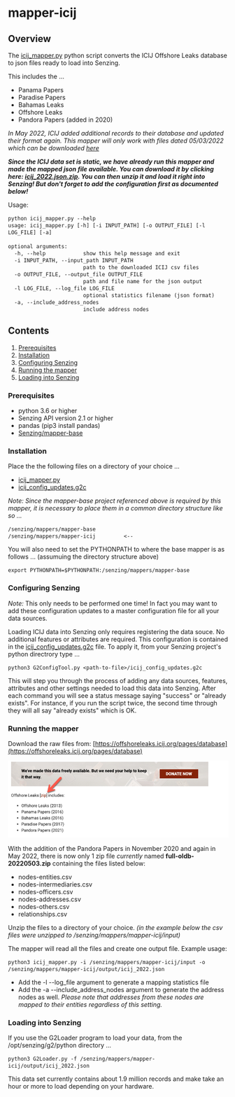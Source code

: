 # mapper-icij

## Overview

The [icij_mapper.py](icij_mapper.py) python script converts the ICIJ Offshore Leaks database to json files ready to load into Senzing. 

This includes the ...
- Panama Papers
- Paradise Papers
- Bahamas Leaks
- Offshore Leaks
- Pandora Papers (added in 2020)

*In May 2022, ICIJ added additional records to their database and updated their format again.   This mapper will only work
with files dated 05/03/2022 which can be downloaded [here](https://offshoreleaks-data.icij.org/offshoreleaks/csv/full-oldb.20220503.zip)*

***Since the ICIJ data set is static, we have already run this mapper and made the mapped json file available.  You can
download it by clicking here:
[icij_2022.json.zip](https://public-read-access.s3.amazonaws.com/mapped-data-sets/icij-offshore-leaks/icij_2022.json.zip).
You can then unzip it and load it right into Senzing!  But don't forget to add the configuration first as documented below!***

Usage:

```console
python icij_mapper.py --help
usage: icij_mapper.py [-h] [-i INPUT_PATH] [-o OUTPUT_FILE] [-l LOG_FILE] [-a]

optional arguments:
  -h, --help            show this help message and exit
  -i INPUT_PATH, --input_path INPUT_PATH
                        path to the downloaded ICIJ csv files
  -o OUTPUT_FILE, --output_file OUTPUT_FILE
                        path and file name for the json output
  -l LOG_FILE, --log_file LOG_FILE
                        optional statistics filename (json format)
  -a, --include_address_nodes
                        include address nodes
```

## Contents

1. [Prerequisites](#prerequisites)
2. [Installation](#installation)
3. [Configuring Senzing](#configuring-senzing)
4. [Running the mapper](#running-the-mapper)
5. [Loading into Senzing](#loading-into-senzing)

### Prerequisites

- python 3.6 or higher
- Senzing API version 2.1 or higher
- pandas (pip3 install pandas)
- [Senzing/mapper-base](https://github.com/Senzing/mapper-base)

### Installation

Place the the following files on a directory of your choice ...

- [icij_mapper.py](icij_mapper.py)
- [icij_config_updates.g2c](icij_config_updates.g2c)

*Note: Since the mapper-base project referenced above is required by this mapper, it is necessary to place them in a common directory structure like so ...*

```Console
/senzing/mappers/mapper-base
/senzing/mappers/mapper-icij         <--
```

You will also need to set the PYTHONPATH to where the base mapper is as follows ... (assumuing the directory structure above)

```Console
export PYTHONPATH=$PYTHONPATH:/senzing/mappers/mapper-base
```

### Configuring Senzing

*Note:* This only needs to be performed one time! In fact you may want to add these configuration updates to a master configuration file for all your data sources.

Loading ICIJ data into Senzing only requires registering the data souce.  No additional features or attributes are
required.  This configuration is contained in the [icij_config_updates.g2c](icij_config_updates.g2c) file.
To apply it, from your Senzing project's python directrory type ...

```console
python3 G2ConfigTool.py <path-to-file>/icij_config_updates.g2c
```

This will step you through the process of adding any data sources, features, attributes and other settings needed to load this data into Senzing.
After each command you will see a status message saying "success" or "already exists".
For instance, if you run the script twice, the second time through they will all say "already exists" which is OK.

### Running the mapper

Download the raw files from: [https://offshoreleaks.icij.org/pages/database](https://offshoreleaks.icij.org/pages/database)

![download page](images/download_page.jpg)

With the addition of the Pandora Papers in November 2020 and again in May 2022, there is now only 1 zip file
 *currently* named **full-oldb-20220503.zip** containing the files listed below:

- nodes-entities.csv
- nodes-intermediaries.csv
- nodes-officers.csv
- nodes-addresses.csv
- nodes-others.csv
- relationships.csv

Unzip the files to a directory of your choice. *(in the example below the csv files were unzipped to /senzing/mappers/mapper-icij/input)*

The mapper will read all the files and create one output file.  Example usage:

```console
python3 icij_mapper.py -i /senzing/mappers/mapper-icij/input -o /senzing/mappers/mapper-icij/output/icij_2022.json
```
- Add the -l --log_file argument to generate a mapping statistics file
- Add the -a --include_address_nodes argument to generate the address nodes as well. *Please note that addresses from these nodes
are mapped to their entities regardless of this setting.*


### Loading into Senzing

If you use the G2Loader program to load your data, from the /opt/senzing/g2/python directory ...

```console
python3 G2Loader.py -f /senzing/mappers/mapper-icij/output/icij_2022.json
```

This data set currently contains about 1.9 million records and make take an hour or more to load depending on your hardware.
